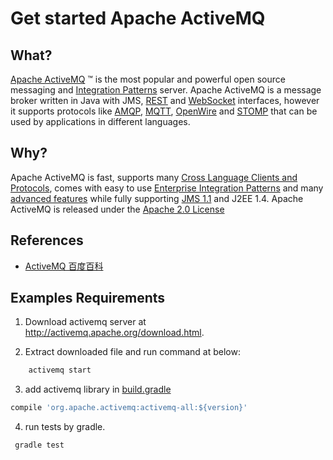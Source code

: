 # Get started Apache ActiveMQ

## What?

[Apache ActiveMQ](http://activemq.apache.org/) ™ is the most popular and powerful open source messaging and [Integration Patterns](http://activemq.apache.org/enterprise-integration-patterns.html) server.
Apache ActiveMQ is a message broker written in Java with JMS, [REST](http://activemq.apache.org/rest.html) and [WebSocket](http://activemq.apache.org/websockets.html) interfaces, however it supports protocols like [AMQP](http://activemq.apache.org/amqp.html), [MQTT](http://activemq.apache.org/mqtt.html), [OpenWire](http://activemq.apache.org/openwire.html) and [STOMP](http://activemq.apache.org/stomp.html) that can be used by applications in different languages.

## Why?
Apache ActiveMQ is fast, supports many [Cross Language Clients and Protocols](http://activemq.apache.org/cross-language-clients.html), comes with easy to use [Enterprise Integration Patterns](http://activemq.apache.org/enterprise-integration-patterns.html) and many [advanced features](http://activemq.apache.org/features.html) while fully supporting [JMS 1.1](http://java.sun.com/products/jms/) and J2EE 1.4. Apache ActiveMQ is released under the [Apache 2.0 License](http://www.apache.org/licenses/LICENSE-2.0.html)

## References
-   [ActiveMQ 百度百科](http://baike.baidu.com/link?url=YJavmhPTXQrMivOqm8WodnR6uEdCrYmPk3Zc78O-Jswl3sqFK_BcU5_8kObGAxd0PowFYiQcBrq08bOoSsUht_)

## Examples Requirements

1.  Download activemq server at http://activemq.apache.org/download.html.

2.  Extract downloaded file and run command at below: 
```cmd
    activemq start
```

3.  add activemq library in [build.gradle](build.gradle)
```groovy
compile 'org.apache.activemq:activemq-all:${version}'
```

4.  run tests by gradle.
```groovy
 gradle test
```